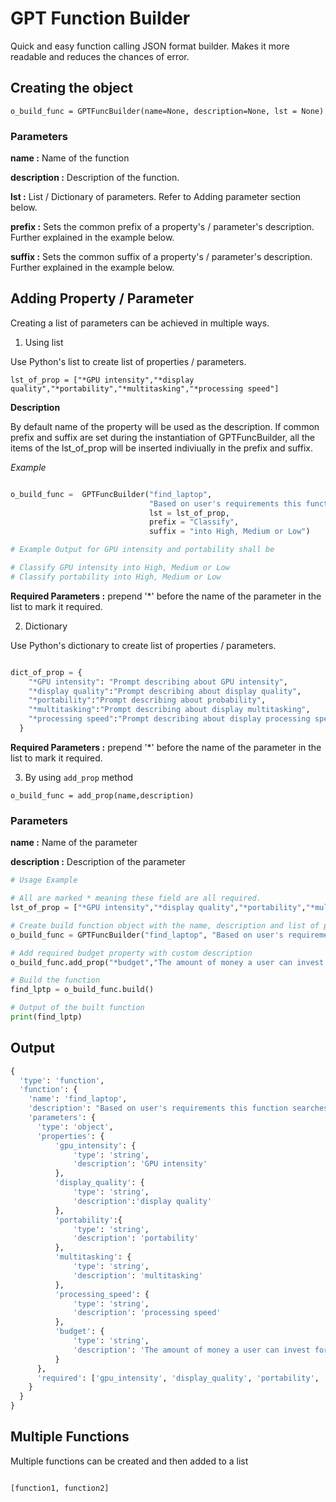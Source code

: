 # GPT Function Builder
Quick and easy function calling JSON format builder. Makes it more readable and reduces the chances of error.

## Creating the object
```o_build_func = GPTFuncBuilder(name=None, description=None, lst = None)```

### Parameters
**name :** Name of the function

**description :** Description of the function. 

**lst :** List / Dictionary of parameters. Refer to Adding parameter section below.

**prefix :** Sets the common prefix of a property's / parameter's description. Further explained in the example below.

**suffix :** Sets the common suffix of a property's / parameter's description. Further explained in the example below.


## Adding Property / Parameter

Creating a list of parameters can be achieved in multiple ways.

1. Using list

Use Python's list to create list of properties / parameters.

```lst_of_prop = ["*GPU intensity","*display quality","*portability","*multitasking","*processing speed"]```

**Description**

By default name of the property will be used as the description. If common prefix and suffix are set during the instantiation of GPTFuncBuilder, all the items of the lst_of_prop will be inserted indiviually in the prefix and suffix.

*Example*

```python

o_build_func =  GPTFuncBuilder("find_laptop", 
                               "Based on user's requirements this function searches the laptop in the database",
                               lst = lst_of_prop,
                               prefix = "Classify",
                               suffix = "into High, Medium or Low")

# Example Output for GPU intensity and portability shall be

# Classify GPU intensity into High, Medium or Low
# Classify portability into High, Medium or Low

```



**Required Parameters :** prepend '*' before the name of the parameter in the list to mark it required.

2. Dictionary

Use Python's dictionary to create list of properties / parameters.


```python

dict_of_prop = {
    "*GPU intensity": "Prompt describing about GPU intensity",
    "*display quality":"Prompt describing about display quality",
    "*portability":"Prompt describing about probability",
    "*multitasking":"Prompt describing about display multitasking",
    "*processing speed":"Prompt describing about display processing speed"
  }

```
**Required Parameters :** prepend '*' before the name of the parameter in the list to mark it required.


3. By using ```add_prop``` method

```o_build_func = add_prop(name,description)```

### Parameters

**name :** Name of the parameter

**description :** Description of the parameter


```python
# Usage Example

# All are marked * meaning these field are all required.
lst_of_prop = ["*GPU intensity","*display quality","*portability","*multitasking","*processing speed"]

# Create build function object with the name, description and list of properties
o_build_func = GPTFuncBuilder("find_laptop", "Based on user's requirements this function searches the laptop in the database",lst_of_prop)

# Add required budget property with custom description
o_build_func.add_prop("*budget","The amount of money a user can invest for purchasing laptop. Budget must be greater than INR 25000")

# Build the function
find_lptp = o_build_func.build()

# Output of the built function
print(find_lptp)
```

## Output

```python
{
  'type': 'function',
  'function': {
    'name': 'find_laptop',
    'description': "Based on user's requirements this function searches the laptop in the database",
    'parameters': {
      'type': 'object',
      'properties': {
          'gpu_intensity': {
              'type': 'string',
              'description': 'GPU intensity'
          },
          'display_quality': {
              'type': 'string',
              'description':'display quality'
          },
          'portability':{
              'type': 'string',
              'description': 'portability'
          },
          'multitasking': {
              'type': 'string',
              'description': 'multitasking'
          },
          'processing_speed': {
              'type': 'string',
              'description': 'processing speed'
          },
          'budget': {
              'type': 'string',
              'description': 'The amount of money a user can invest for purchasing laptop. Budget must be greater than INR 25000'
          }
      },
      'required': ['gpu_intensity', 'display_quality', 'portability', 'multitasking', 'processing_speed', 'budget']
    }
  }
}

```

## Multiple Functions

Multiple functions can be created and then added to a list

```python

[function1, function2]

```